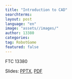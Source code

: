 ```yaml
---
title: "Introduction to CAD"
searchterms:
layout: post
language: "en"
image: "assets//images/"
author: 13380
categories:
tag: RobotGame
featured: false
---
```

FTC 13380<br>

Slides:
 <a href="/translations/en-us/Robot/IntroToCAD.pptx">PPTX</a>,
 <a href="/translations/en-us/Robot/IntroToCAD.pdf">PDF</a>
